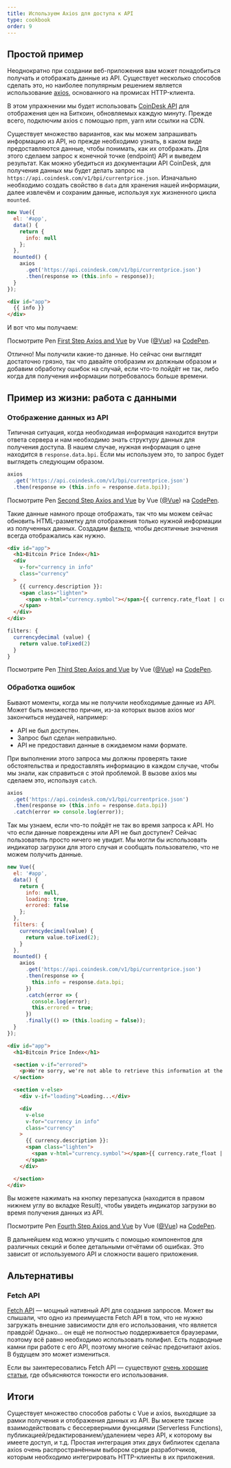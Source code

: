 ```yaml
---
title: Используем Axios для доступа к API
type: cookbook
order: 9
---
```


## Простой пример

Неоднократно при создании веб-приложения вам может понадобиться получать и отображать данные из API. Существует несколько способов сделать это, но наиболее популярным решением является использование [axios](https://github.com/axios/axios), основанного на промисах HTTP-клиента.

В этом упражнении мы будет использовать [CoinDesk API](https://www.coindesk.com/api/) для отображения цен на Биткоин, обновляемых каждую минуту. Прежде всего, подключим axios с помощью npm, yarn или ссылки на CDN.

Существует множество вариантов, как мы можем запрашивать информацию из API, но прежде необходимо узнать, в каком виде предоставляются данные, чтобы понимать, как их отображать. Для этого сделаем запрос к конечной точке (endpoint) API и выведем результат. Как можно убедиться из документации API CoinDesk, для получения данных мы будет делать запрос на `https://api.coindesk.com/v1/bpi/currentprice.json`. Изначально необходимо создать свойство в `data` для хранения нашей информации, далее извлечём и сохраним данные, используя хук жизненного цикла `mounted`.

```js
new Vue({
  el: '#app',
  data() {
    return {
      info: null
    };
  },
  mounted() {
    axios
      .get('https://api.coindesk.com/v1/bpi/currentprice.json')
      .then(response => (this.info = response));
  }
});
```

```html
<div id="app">
  {{ info }}
</div>
```

И вот что мы получаем:

<p data-height="350" data-theme-id="32763" data-slug-hash="80043dfdb7b90f138f5585ade1a5286f" data-default-tab="result" data-user="Vue" data-embed-version="2" data-pen-title="First Step Axios and Vue" class="codepen">Посмотрите Pen <a href="https://codepen.io/team/Vue/pen/80043dfdb7b90f138f5585ade1a5286f/">First Step Axios and Vue</a> by Vue (<a href="https://codepen.io/Vue">@Vue</a>) на <a href="https://codepen.io">CodePen</a>.</p>
<script async src="https://static.codepen.io/assets/embed/ei.js"></script>

Отлично! Мы получили какие-то данные. Но сейчас они выглядят достаточно грязно, так что давайте отобразим их должным образом и добавим обработку ошибок на случай, если что-то пойдёт не так, либо когда для получения информации потребовалось больше времени.

## Пример из жизни: работа с данными

### Отображение данных из API

Типичная ситуация, когда необходимая информация находится внутри ответа сервера и нам необходимо знать структуру данных для получения доступа. В нашем случае, нужная информация о цене находится в `response.data.bpi`. Если мы используем это, то запрос будет выглядеть следующим образом.

```js
axios
  .get('https://api.coindesk.com/v1/bpi/currentprice.json')
  .then(response => (this.info = response.data.bpi));
```

<p data-height="200" data-theme-id="32763" data-slug-hash="6100b10f1b4ac2961208643560ba7d11" data-default-tab="result" data-user="Vue" data-embed-version="2" data-pen-title="Second Step Axios and Vue" class="codepen">Посмотрите Pen <a href="https://codepen.io/team/Vue/pen/6100b10f1b4ac2961208643560ba7d11/">Second Step Axios and Vue</a> by Vue (<a href="https://codepen.io/Vue">@Vue</a>) на <a href="https://codepen.io">CodePen</a>.</p>
<script async src="https://static.codepen.io/assets/embed/ei.js"></script>

Такие данные намного проще отображать, так что мы можем сейчас обновить HTML-разметку для отображения только нужной информации из полученных данных. Создадим [фильтр](../api/#Vue-filter), чтобы десятичные значения всегда отображались как нужно.

```html
<div id="app">
  <h1>Bitcoin Price Index</h1>
  <div
    v-for="currency in info"
    class="currency"
  >
    {{ currency.description }}:
    <span class="lighten">
      <span v-html="currency.symbol"></span>{{ currency.rate_float | currencydecimal }}
    </span>
  </div>
</div>
```

```js
filters: {
  currencydecimal (value) {
    return value.toFixed(2)
  }
}
```

<p data-height="300" data-theme-id="32763" data-slug-hash="9d59319c09eaccfaf35d9e9f11990f0f" data-default-tab="result" data-user="Vue" data-embed-version="2" data-pen-title="Third Step Axios and Vue" class="codepen">Посмотрите Pen <a href="https://codepen.io/team/Vue/pen/9d59319c09eaccfaf35d9e9f11990f0f/">Third Step Axios and Vue</a> by Vue (<a href="https://codepen.io/Vue">@Vue</a>) на <a href="https://codepen.io">CodePen</a>.</p>
<script async src="https://static.codepen.io/assets/embed/ei.js"></script>

### Обработка ошибок

Бывают моменты, когда мы не получили необходимые данные из API. Может быть множество причин, из-за которых вызов axios мог закончиться неудачей, например:

* API не был доступен.
* Запрос был сделан неправильно.
* API не предоставил данные в ожидаемом нами формате.

При выполнении этого запроса мы должны проверять такие обстоятельства и предоставлять информацию в каждом случае, чтобы мы знали, как справиться с этой проблемой. В вызове axios мы сделаем это, используя `catch`.

```js
axios
  .get('https://api.coindesk.com/v1/bpi/currentprice.json')
  .then(response => (this.info = response.data.bpi))
  .catch(error => console.log(error));
```

Так мы узнаем, если что-то пойдёт не так во время запроса к API. Но что если данные повреждены или API не был доступен? Сейчас пользователь просто ничего не увидит. Мы могли бы использовать индикатор загрузки для этого случая и сообщать пользователю, что не можем получить данные.

```js
new Vue({
  el: '#app',
  data() {
    return {
      info: null,
      loading: true,
      errored: false
    };
  },
  filters: {
    currencydecimal(value) {
      return value.toFixed(2);
    }
  },
  mounted() {
    axios
      .get('https://api.coindesk.com/v1/bpi/currentprice.json')
      .then(response => {
        this.info = response.data.bpi;
      })
      .catch(error => {
        console.log(error);
        this.errored = true;
      })
      .finally(() => (this.loading = false));
  }
});
```

```html
<div id="app">
  <h1>Bitcoin Price Index</h1>

  <section v-if="errored">
    <p>We're sorry, we're not able to retrieve this information at the moment, please try back later</p>
  </section>

  <section v-else>
    <div v-if="loading">Loading...</div>

    <div
      v-else
      v-for="currency in info"
      class="currency"
    >
      {{ currency.description }}:
      <span class="lighten">
        <span v-html="currency.symbol"></span>{{ currency.rate_float | currencydecimal }}
      </span>
    </div>

  </section>
</div>
```

Вы можете нажимать на кнопку перезапуска (находится в правом нижнем углу во вкладке Result), чтобы увидеть индикатор загрузки во время получения данных из API.

<p data-height="300" data-theme-id="32763" data-slug-hash="6c01922c9af3883890fd7393e8147ec4" data-default-tab="result" data-user="Vue" data-embed-version="2" data-pen-title="Fourth Step Axios and Vue" class="codepen">Посмотрите Pen <a href="https://codepen.io/team/Vue/pen/6c01922c9af3883890fd7393e8147ec4/">Fourth Step Axios and Vue</a> by Vue (<a href="https://codepen.io/Vue">@Vue</a>) на <a href="https://codepen.io">CodePen</a>.</p>
<script async src="https://static.codepen.io/assets/embed/ei.js"></script>

В дальнейшем код можно улучшить с помощью компонентов для различных секций и более детальными отчётами об ошибках. Это зависит от используемого API и сложности вашего приложения.

## Альтернативы

### Fetch API

[Fetch API](https://developers.google.com/web/updates/2015/03/introduction-to-fetch) — мощный нативный API для создания запросов. Может вы слышали, что одно из преимуществ Fetch API в том, что не нужно загружать внешние зависимости для его использования, что является правдой! Однако... он ещё не полностью поддерживается браузерами, поэтому всё равно необходимо использовать полифил. Есть подводные камни при работе с его API, поэтому многие сейчас предочитают axios. В будущем это может измениться.

Если вы заинтересовались Fetch API — существуют [очень хорошие статьи](https://scotch.io/@bedakb/lets-build-type-ahead-component-with-vuejs-2-and-fetch-api), где объясняются тонкости его использования.

## Итоги

Существует множество способов работы с Vue и axios, выходящие за рамки получения и отображения данных из API. Вы можете также взаимодействовать с бессерверными функциями (Serverless Functions), публикацией/редактированием/удалением через API, к которому вы имеете доступ, и т.д. Простая интеграция этих двух библиотек сделала axios очень распространённым выбором среди разработчиков, которым необходимо интегрировать HTTP-клиенты в их приложения.
